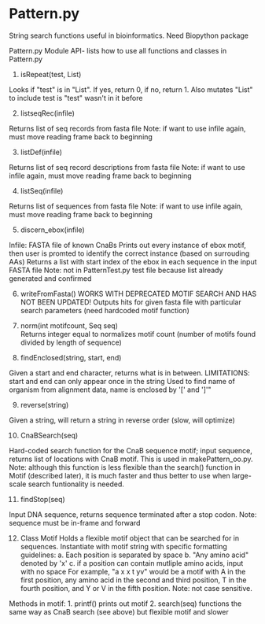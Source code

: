 # Pattern.py
String search functions useful in bioinformatics. Need Biopython package



Pattern.py Module API- lists how to use all functions and classes in Pattern.py

	                                     
1.  isRepeat(test, List)	                             
    
 Looks if "test" is in "List". If yes, return 0, if no, return 1. Also mutates "List" to include test is "test" wasn't in it before

2.  listseqRec(infile)	    

Returns list of seq records from fasta file 
Note: if want to use infile again, must move reading frame back to beginning


3.  listDef(infile)	

Returns list of seq record descriptions from fasta file
Note: if want to use infile again, must move reading frame back to beginning


4. listSeq(infile) 

Returns list of sequences from fasta file
Note: if want to use infile again, must move reading frame back to beginning


5. discern_ebox(infile)

Infile: FASTA file of known CnaBs
Prints out every instance of ebox motif, then user is promted to identify the correct instance (based on surrouding AAs)
Returns a list with start index of the ebox in each sequence in the input FASTA file
Note: not in PatternTest.py test file because list already generated and confirmed



6. writeFromFasta()
WORKS WITH DEPRECATED MOTIF SEARCH AND HAS NOT BEEN UPDATED!
Outputs hits for given fasta file with particular search parameters (need hardcoded motif function)


7. norm(int motifcount, Seq seq)	
Returns integer equal to normalizes motif count (number of motifs found divided by length of sequence)



8.  findEnclosed(string, start, end)

Given a start and end character, returns what is in between. LIMITATIONS: start and end can only appear once in the string
Used to find name of organism from alignment data, name is enclosed by '[' and ']'"


9.  reverse(string)

Given a string, will return a string in reverse order (slow, will optimize)


10. CnaBSearch(seq)


Hard-coded search function for the CnaB sequence motif; input sequence, returns list of locations with CnaB motif.  This is used in makePattern_oo.py. Note: although this function is less flexible than the search() function in Motif (described later), it is much faster and thus better to use when large-scale search funtionality is needed. 

11. findStop(seq)

Input DNA sequence, returns sequence terminated after a stop codon. Note: sequence must be in-frame and forward

12. Class Motif
Holds a flexible motif object that can be searched for in sequences. Instantiate with motif string with specific formatting guidelines:
	a. Each position is separated by space
	b. "Any amino acid" denoted by 'x'
	c. if a position can contain mutliple amino acids, input with no space
For example, "a x x t yv" would be a motif with A in the first position, any amino acid in the second and third position, T in the fourth position, and Y or V in the fifth position. Note: not case sensitive. 

Methods in motif: 
	1. printf()
	    prints out motif
        2. search(seq)
            functions the same way as CnaB search (see above) but flexible motif and slower






